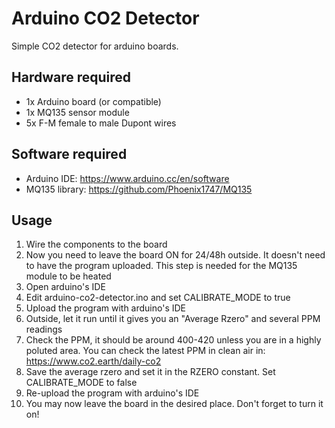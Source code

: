# Arduino CO2 Detector

Simple CO2 detector for arduino boards.

## Hardware required

- 1x Arduino board (or compatible)
- 1x MQ135 sensor module
- 5x F-M female to male Dupont wires

## Software required

- Arduino IDE: https://www.arduino.cc/en/software
- MQ135 library: https://github.com/Phoenix1747/MQ135

## Usage

1. Wire the components to the board
2. Now you need to leave the board ON for 24/48h outside. It doesn't need to have the program uploaded. This step is needed for the MQ135 module to be heated
3. Open arduino's IDE
4. Edit arduino-co2-detector.ino and set CALIBRATE_MODE to true
5. Upload the program with arduino's IDE
6. Outside, let it run until it gives you an "Average Rzero" and several PPM readings
7. Check the PPM, it should be around 400-420 unless you are in a highly poluted area. You can check the latest PPM in clean air in: https://www.co2.earth/daily-co2
8. Save the average rzero and set it in the RZERO constant. Set CALIBRATE_MODE to false
9. Re-upload the program with arduino's IDE
10. You may now leave the board in the desired place. Don't forget to turn it on!
